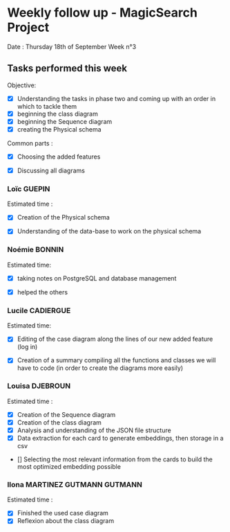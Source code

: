 # Weekly follow up - MagicSearch Project


Date : Thursday 18th of September
Week n°3


## Tasks performed this week


Objective:
- [x] Understanding the tasks in phase two and coming up with an order in which to tackle them
- [x] beginning the class diagram
- [x] beginning the Sequence diagram
- [x] creating the Physical schema

Common parts :
- [x] Choosing the added features
- [x] Discussing all diagrams




### Loïc GUEPIN
Estimated time : 
- [x] Creation of the Physical schema
- [x] Understanding of the data-base to work on the physical schema


### Noémie BONNIN
Estimated time:
- [x] taking notes on PostgreSQL and database management
- [x] helped the others


### Lucile CADIERGUE
Estimated time: 
- [x] Editing of the case diagram along the lines of our new added feature (log in)
- [x] Creation of a summary compiling all the functions and classes we will have to code (in order to create the diagrams more easily)



### Louisa DJEBROUN
Estimated time :
- [x] Creation of the Sequence diagram
- [x] Creation of the class diagram
- [x] Analysis and understanding of the JSON file structure
- [x] Data extraction for each card to generate embeddings, then storage in a csv
- [] Selecting the most relevant information from the cards to build the most optimized embedding possible
 

### Ilona MARTINEZ GUTMANN GUTMANN
Estimated time :
- [x] Finished the used case diagram
- [x] Reflexion about the class diagram
